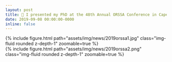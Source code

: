 ```yaml
---
layout: post
title: 🎤 I presented my PhD at the 48th Annual ORSSA Conference in Cape Town
date: 2019-09-08 00:00:00-0000
inline: false
---
```


<div class="row mt-3">
    <div class="col-sm mt-3 mt-md-0">
        {% include figure.html path="assets/img/news/2019orssa1.jpg" class="img-fluid rounded z-depth-1" zoomable=true %}
    </div>
    <div class="col-sm mt-3 mt-md-0">
        {% include figure.html path="assets/img/news/2019orssa2.png" class="img-fluid rounded z-depth-1" zoomable=true %}
    </div>
</div>
